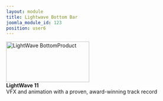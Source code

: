 ```yaml
---
layout: module
title: Lightwave Bottom Bar
joomla_module_id: 123
position: user6
---
```

<div class="SMIR"><a href="index.php?option=com_content&amp;view=article&amp;id=82&amp;Itemid=6"><img alt="LightWave BottomProduct" src="{{"images/small%20product%20shots/LightWave_BottomProduct.jpg" | cdn }}" height="110" width="225" /></a><br /><strong>LightWave 11</strong><br />VFX and animation with a proven, award-winning track record</div>
